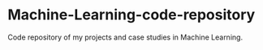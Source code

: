 # Machine-Learning-code-repository
Code repository of my projects and case studies in Machine Learning.
